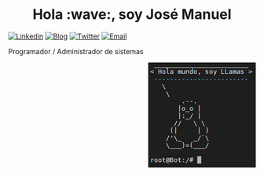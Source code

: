 <h1 align='center'>Hola :wave:, soy José Manuel</h1>

[![Linkedin](https://img.shields.io/badge/-LinkedIn-blue?style=flat&logo=Linkedin&logoColor=white&link=https://www.linkedin.com/in/llamasdev/)](https://www.linkedin.com/in/llamasdev/)
[![Blog](https://img.shields.io/badge/-Blog-21759B?style=flat&logo=WordPress&logoColor=white&link=https://llamasdev.github.io/)](https://llamasdev.github.io/)
[![Twitter](https://img.shields.io/badge/-Telegram-informational?style=flat&labelColor=informational&logo=telegram&logoColor=white&link=https://t.me/Fib0nacci)](https://t.me/Fib0nacci)
[![Email](https://img.shields.io/badge/-Email-c14438?style=flat&logo=Gmail&logoColor=white&link=mailto:jmfllamas@gmail.com)](mailto:jmfllamas@gmail.com)

<p align="left">
    Programador / Administrador de sistemas
</p>

<img title='Tux' src='./img/tux.PNG' align="right"/>